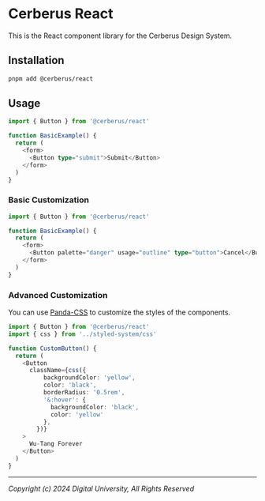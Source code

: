 # Cerberus React

This is the React component library for the Cerberus Design System.

## Installation

```bash
pnpm add @cerberus/react
```

## Usage

```typescript
import { Button } from '@cerberus/react'

function BasicExample() {
  return (
    <form>
      <Button type="submit">Submit</Button>
    </form>
  )
}
```

### Basic Customization

```typescript
import { Button } from '@cerberus/react'

function BasicExample() {
  return (
    <form>
      <Button palette="danger" usage="outline" type="button">Cancel</Button>
    </form>
  )
}
```

### Advanced Customization

You can use [Panda-CSS](https://panda-css.com/) to customize the styles of the components.

```typescript
import { Button } from '@cerberus/react'
import { css } from '../styled-system/css'

function CustomButton() {
  return (
    <Button
      className={css({
          backgroundColor: 'yellow',
          color: 'black',
          borderRadius: '0.5rem',
          '&:hover': {
            backgroundColor: 'black',
            color: 'yellow'
          },
        })}
    >
      Wu-Tang Forever
    </Button>
  )
}
```

---

_Copyright (c) 2024 Digital University, All Rights Reserved_
